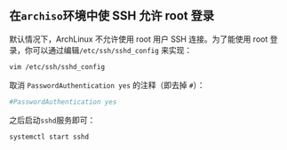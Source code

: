 ## 在`archiso`环境中使 SSH 允许 root 登录

默认情况下，ArchLinux 不允许使用 root 用户 SSH 连接。为了能使用 root 登录，你可以通过编辑`/etc/ssh/sshd_config` 来实现：

```bash
vim /etc/ssh/sshd_config
```

取消 `PasswordAuthentication yes` 的注释（即去掉 `#`）：

```conf
#PasswordAuthentication yes
```

之后启动`sshd`服务即可：

```bash
systemctl start sshd
```